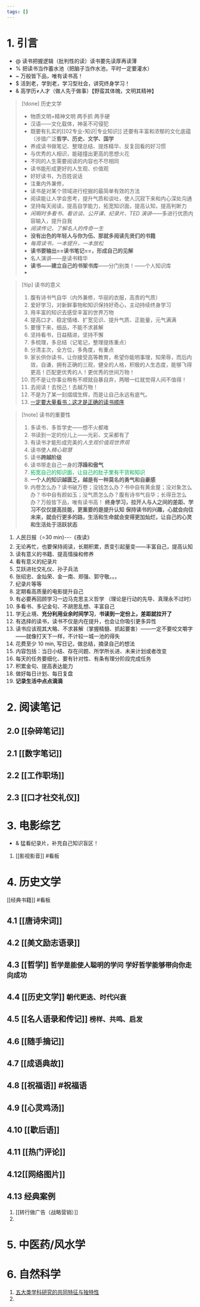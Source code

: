 ```yaml
---
tags: []
---
```

# 1. 引言
- @ 读书把握逻辑（批判性的读）读书要先读厚再读薄
- % 把读书当作蓄水池（把脑子当作水池，平时一定要灌水）
- ~ 万般皆下品，唯有读书高！
- $ 活到老，学到老，学习型社会，讲究终身学习！
- & 高学历≠人才（做人先于做事）【野蛮其体魄，文明其精神】
> [!done] 历史文学
> - 物质文明+精神文明 两手抓 两手硬
> -  汉语——文化载体，神圣不可侵犯
> - 既要有扎实的[[02专业-知识|专业知识]] 还要有丰富和浓郁的文化底蕴（涉猎广泛**哲学、历史、文学、国学**
> - 养成读书做笔记、整理总结、提炼精华、反复回看的好习惯
> - 与优秀的人相识，能碰撞出更高的思想火花
> - 不同的人生需要阅读的内容也不尽相同
> - 读书能形成更好的人生观、价值观
> - 好好读书，为百姓说话
> - 注重内外兼修，
> - 读书是对某个领域进行挖掘的最简单有效的方法
> - 阅读能让人学会思考，提升气质和谈吐，使人沉寂下来和内心深处沟通 
> - 坚持每天阅读，提高自学能力，拓宽知识面，提高认知，提高判断力
> - *闲暇时多看书、看访谈、公开课、纪录片、TED 演讲*——多进行优质内容输入，提升自我
> - *阅读传记，了解名人的传奇一生*
> - **没有出色的年轻人与你为伍、那就多阅读先贤们的书籍**
> - *每周读书，一本提升，一本放松*
> - **读书要输出==读书笔记==，形成自己的见解**
> - 名人演讲——是读书精华
> - **读书——建立自己的书架书库**——分门别类！——个人知识库
> - 


> [!tip] 读书的意义
> 1. 腹有诗书气自华（内外兼修，华丽的衣服，高贵的气质）
> 2. 爱好学习，对新鲜事物和知识保持好奇心，主动持续终身学习
> 3. 用丰富的知识去感受丰富的世界万物
> 4. 提高口才、稳定情绪、扩宽见识、提升气质、正能量，元气满满
> 5. 要慢下来，细品，不能不求甚解
> 6. 坚持看书，日益精进，坚持不懈
> 7. 多梳理，多总结（记笔记，整理提炼重点）
> 8. 分清主次，全方位，多角度，有重点
> 9. 家长供你读书，让你接受高等教育，希望你能明事理，知荣辱，而后内敛，自谦，拥有正确的三观，健全的人格，积极的人生态度，能够飞得更高！匹配更优秀的人！更优秀的世间万物！
> 10. 而不是让你事业稍有不顺就自暴自弃，两眼一红就觉得人间不值得！
> 11. 去阅读！去悦己！去越万物！
> 12. 不是为了某一刻熠熠生辉，而是让自己永远有底气。
> 13. [一定要大量看书：这才是正确的读书顺序](https://mp.weixin.qq.com/s/WnTd0N50rV0JRrXS20lsRA)

> [!note] 读书的重要性
> 1. 多读书、多哲学史——想不火都难
> 2. 书读到一定的份儿上——光彩、文采都有了
> 3. 有读书才能形成完美的*人生观价值观世界观*
> 4. 读书使人*精心聪慧*
> 5. 读书**跨越阶级**
> 6. 读书带走自己一身的**浮躁和傲气**
> 7. <font color="#00b050">拓宽自己的知识面，让自己的肚子里有干货和知识</font>
> 8. **一个人的知识越匮乏，越是有一种莫名的勇气和自豪感**
> 9. 内卷怎么办？读书破万卷；没钱怎么办？书中自有黄金屋；没对象怎么办？书中自有颜如玉；没气质怎么办？腹有诗书气自华；长得丑怎么办？万般皆下品，唯有读书高！
**终身学习，拉开人与人之间的差距、学习不仅仅提高技能，更重要的是提升认知**
**保持读书的兴趣，心就会向往未来，就会行更多的路，生活和生命就会变得更加灿烂，让自己的心灵和生活处于活跃状态**
1. 人民日报（⭐30 min)---《夜读》
2. 无论再忙，也要保持阅读，长期积累，质变引起量变——丰富自己，提高认知
3. 读有意义的书籍、提高情操和修养
4. 看有意义的纪录片
  1. 艾跃进社交礼仪、孙子兵法
  2. 张绍忠、金灿荣、金一南、郑强、郭守敬。。。
  3. 纪录片等等
5. 定期看高质量的电影提升自己
6. 有必要再回顾学习一边马克思主义哲学 （理论是行动的先导、真理永不过时）
7. 多看书、多记金句、不胡思乱想、丰富自己
8. 学无止境、**充分利用业余时间学习**，**书读到一定份上，差距就拉开了** 
10. 有选择的读书，读书不仅是内在提升，也会让你吸引更多异性
11. 读书应该观其大略、不求甚解（掌握精髓、抓起要害）——一定不要咬文嚼字——就像打天下一样，不计较一城一池的得失
12. 花费至少 10 min, 写日记，做总结，摘录自己的想法
13. 内容包括：当日小结、存在问题、所学所长进、未来计划或者改变
14. 每天的任务要细化、要有针对性、有条有理分阶段完成任务
15. 积累金句、提高表达能力
16. 做好每日计划、每日复盘
17. **记录生活中点点滴滴**
# 2. 阅读笔记
## 2.0 [[杂碎笔记]]
## 2.1 [[数字笔记]]
## 2.2 [[工作职场]]
## 2.3 [[口才社交礼仪]]
# 3. 电影综艺
- & 猛看纪录片，补充自己知识盲区！
1. [[影视影音]] #看板

# 4. 历史文学
[[经典书籍]] #看板
## 4.1 [[唐诗宋词]]
## 4.2 [[美文励志语录]]
## 4.3 [[哲学]]    `哲学是能使人聪明的学问` `学好哲学能够带向你走向成功`
## 4.4 [[历史文学]]  `朝代更迭、时代兴衰`
## 4.5 [[名人语录和传记]] `榜样、共鸣、启发`
## 4.6 [[随手摘记]]
## 4.7 [[成语典故]]
## 4.8 [[祝福语]] #祝福语
## 4.9 [[心灵鸡汤]]
## 4.10 [[歇后语]]
## 4.11 [[热门评论]]

## 4.12[[网络图片]]
## 4.13 经典案例
1. [[转行做广告（战略营销）]]
2. 

# 5. 中医药/风水学


# 6. 自然科学
1. [五大类学科研究的共同特征与独特性](https://mp.weixin.qq.com/s/FElLLUFGAwxXHJ9oL9GSCw)
2. 




